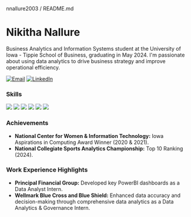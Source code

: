 nnallure2003 / README.md

# Nikitha Nallure


Business Analytics and Information Systems student at the University of Iowa - Tippie School of Business, graduating in May 2024. I'm passionate about using data analytics to drive business strategy and improve operational efficiency.


[![Email](https://img.shields.io/badge/Email-blue?style=flat&logo=microsoft-outlook&logoColor=white)](mailto:niki.nallure@gmail.com)
[![LinkedIn](https://img.shields.io/badge/LinkedIn-blue?style=flat&logo=linkedin&logoColor=white)](https://www.linkedin.com/in/nikithanallure/)

### Skills

![](https://img.shields.io/badge/Python-informational?style=flat&logo=python&logoColor=white&color=black)
![](https://img.shields.io/badge/R-informational?style=flat&logo=r&logoColor=white&color=black)
![](https://img.shields.io/badge/PowerBI-informational?style=flat&logo=microsoft&logoColor=white&color=black)
![](https://img.shields.io/badge/Azure-informational?style=flat&logo=microsoft-azure&logoColor=white&color=black)
![](https://img.shields.io/badge/SQL-informational?style=flat&logo=sql&logoColor=white&color=black)
![](https://img.shields.io/badge/Java-informational?style=flat&logo=java&logoColor=white&color=black)

### Achievements

- **National Center for Women & Information Technology:** Iowa Aspirations in Computing Award Winner (2020 & 2021).
- **National Collegiate Sports Analytics Championship:** Top 10 Ranking (2024).

### Work Experience Highlights

- **Principal Financial Group:** Developed key PowerBI dashboards as a Data Analyst Intern.
- **Wellmark Blue Cross and Blue Shield:** Enhanced data accuracy and decision-making through comprehensive data analytics as a Data Analytics & Governance Intern.